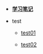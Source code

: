 - [**学习笔记**](README.md)


- test

  - [test01](test/test01/README.md)

  - [test02](test/test02/README.md)

    

    

